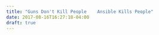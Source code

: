 ```yaml
---
title: "Guns Don't Kill People    Ansible Kills People"
date: 2017-08-16T16:27:18-04:00
draft: true
---
```


